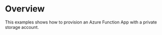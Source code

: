 # Overview

This examples shows how to provision an Azure Function App with a private storage account.
